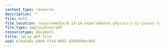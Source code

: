 ```yaml
---
content_type: resource
description: ''
file: null
file_location: /coursemedia/8-13-14-experimental-physics-i-ii-junior-lab-fall-2016-spring-2017/619a5d6cb8d4ffa40007d2d3d94ec0b3_3032008.pdf
file_type: application/pdf
resourcetype: Document
title: 3play pdf file
uid: 619a5d6c-b8d4-ffa4-0007-d2d3d94ec0b3
---
```

